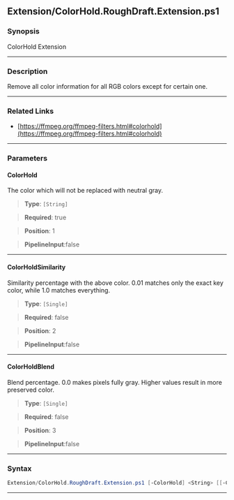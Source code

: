 
Extension/ColorHold.RoughDraft.Extension.ps1
--------------------------------------------
### Synopsis
ColorHold Extension

---
### Description

Remove all color information for all RGB colors except for certain one.

---
### Related Links
* [https://ffmpeg.org/ffmpeg-filters.html#colorhold](https://ffmpeg.org/ffmpeg-filters.html#colorhold)



---
### Parameters
#### **ColorHold**

The color which will not be replaced with neutral gray.



> **Type**: ```[String]```

> **Required**: true

> **Position**: 1

> **PipelineInput**:false



---
#### **ColorHoldSimilarity**

Similarity percentage with the above color. 0.01 matches only the exact key color, while 1.0 matches everything.



> **Type**: ```[Single]```

> **Required**: false

> **Position**: 2

> **PipelineInput**:false



---
#### **ColorHoldBlend**

Blend percentage. 0.0 makes pixels fully gray. Higher values result in more preserved color.



> **Type**: ```[Single]```

> **Required**: false

> **Position**: 3

> **PipelineInput**:false



---
### Syntax
```PowerShell
Extension/ColorHold.RoughDraft.Extension.ps1 [-ColorHold] <String> [[-ColorHoldSimilarity] <Single>] [[-ColorHoldBlend] <Single>] [<CommonParameters>]
```
---




